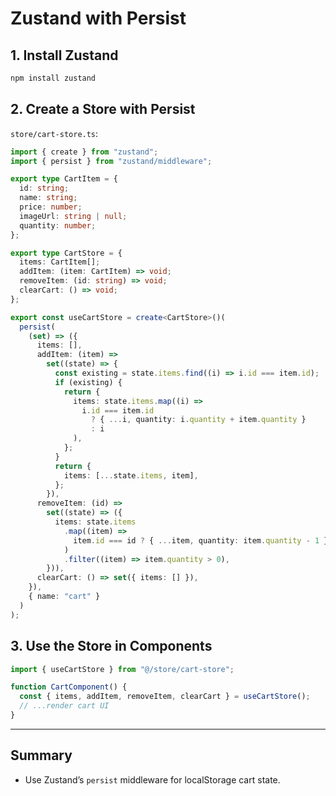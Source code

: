 # Zustand with Persist

## 1. Install Zustand

```bash
npm install zustand
```

## 2. Create a Store with Persist

`store/cart-store.ts`:

```typescript
import { create } from "zustand";
import { persist } from "zustand/middleware";

export type CartItem = {
  id: string;
  name: string;
  price: number;
  imageUrl: string | null;
  quantity: number;
};

export type CartStore = {
  items: CartItem[];
  addItem: (item: CartItem) => void;
  removeItem: (id: string) => void;
  clearCart: () => void;
};

export const useCartStore = create<CartStore>()(
  persist(
    (set) => ({
      items: [],
      addItem: (item) =>
        set((state) => {
          const existing = state.items.find((i) => i.id === item.id);
          if (existing) {
            return {
              items: state.items.map((i) =>
                i.id === item.id
                  ? { ...i, quantity: i.quantity + item.quantity }
                  : i
              ),
            };
          }
          return {
            items: [...state.items, item],
          };
        }),
      removeItem: (id) =>
        set((state) => ({
          items: state.items
            .map((item) =>
              item.id === id ? { ...item, quantity: item.quantity - 1 } : item
            )
            .filter((item) => item.quantity > 0),
        })),
      clearCart: () => set({ items: [] }),
    }),
    { name: "cart" }
  )
);
```

## 3. Use the Store in Components

```typescript
import { useCartStore } from "@/store/cart-store";

function CartComponent() {
  const { items, addItem, removeItem, clearCart } = useCartStore();
  // ...render cart UI
}
```

---

## Summary

- Use Zustand’s `persist` middleware for localStorage cart state.

